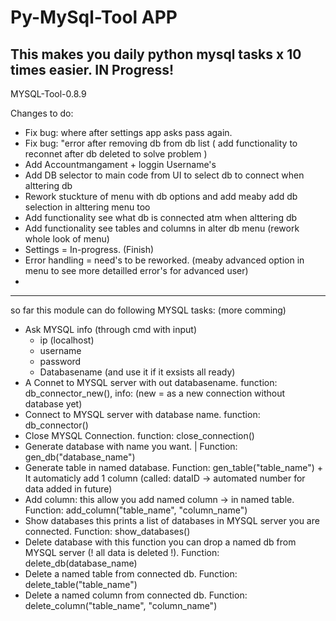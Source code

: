 # Py-MySql-Tool APP
This makes you daily python mysql tasks x 10 times easier.
IN Progress!
--------------------------------------------------------------

MYSQL-Tool-0.8.9

Changes to do:
- Fix bug: where after settings app asks pass again.
- Fix bug: "error after removing db from db list ( add functionality to reconnet after db deleted to solve problem )
- Add Accountmangament + loggin Username's
- Add DB selector to main code from UI to select db to connect when alttering db
- Rework stuckture of menu with db options and add meaby add db selection in alttering menu too
- Add functionality see what db is connected atm when alttering db
- Add functionality see tables and columns in alter db menu (rework whole look of menu)
- Settings = In-progress. (Finish) 
- Error handling = need's to be reworked. (meaby advanced option in menu to see more detailled error's for advanced user)
- 

-------------------------------------------------------------
  so far this module can do following MYSQL tasks:
  (more comming)

   - Ask MYSQL info (through cmd with input)
       - ip (localhost)
       - username
       - password
       - Databasename (and use it if it exsists all ready)
   - A Connet to MYSQL server with out databasename. function: db_connector_new(),  info: (new =  as a new connection without database yet)
   - Connect to MYSQL server with database name. function: db_connector()
   - Close MYSQL Connection. function: close_connection()
   - Generate database with name you want. | Function: gen_db("database_name")
   - Generate table in named database. Function: gen_table("table_name") + It automaticly add 1 column (called: dataID -> automated number for data added in future)
   - Add column: this allow you add named column -> in named table. Function: add_column("table_name", "column_name")
   - Show databases this prints a list of databases in MYSQL server you are connected. Function: show_databases()
   - Delete database with this function you can drop a named db from MYSQL server (! all data is deleted !). Function: delete_db(database_name)
   - Delete a named table from connected db. Function: delete_table("table_name")
   - Delete a named column from connected db. Function: delete_column("table_name", "column_name")
